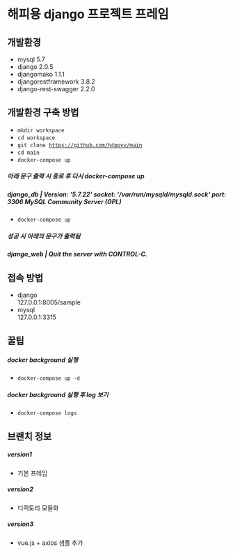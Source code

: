 해피용 django 프로젝트 프레임
=============

개발환경
-------------

- mysql 5.7
- django 2.0.5
- djangomako 1.1.1
- djangorestframework 3.8.2
- django-rest-swagger 2.2.0

개발환경 구축 방법
-------------

- <code>mkdir workspace</code>    
- <code>cd workspace</code>    
- <code>git clone https://github.com/h4ppyy/main</code>    
- <code>cd main</code>    
- <code>docker-compose up</code>  
  
##### 아래 문구 출력 시 종료 후 다시 docker-compose up  
##### django_db | Version: '5.7.22'  socket: '/var/run/mysqld/mysqld.sock'  port: 3306  MySQL Community Server (GPL)    
  
- <code>docker-compose up</code>    
  
##### 성공 시 아래의 문구가 출력됨  
##### django_web | Quit the server with CONTROL-C.    
  
접속 방법
-------------
- django  
127.0.0.1:8005/sample  
- mysql  
127.0.0.1:3315  

꿀팁
-------------
##### docker background 실행  
- <code>docker-compose up -d</code>  
##### docker background 실행 후 log 보기  
- <code>docker-compose logs</code>  

브랜치 정보
-------------
##### version1
- 기본 프레임

##### version2
- 디렉토리 모듈화

##### version3
- vue.js + axios 샘플 추가
